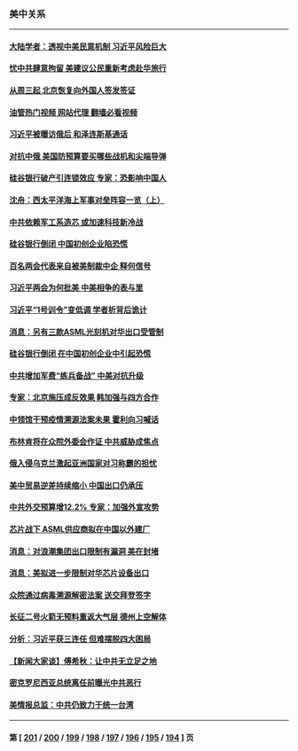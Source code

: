 ### 美中关系
---
#### [大陆学者：透视中美民意机制 习近平风险巨大](../../pages/nf1412576/n13949648.md?03140845) 
#### [忧中共肆意拘留 美建议公民重新考虑赴华旅行](../../pages/nf1412576/n13949646.md?03140845) 
#### [从周三起 北京恢复向外国人签发签证](../../pages/nf1412576/n13949649.md?03140845) 
#### [油管热门视频 网站代理 翻墙必看视频](http://138.2.39.72:81/youtube.html?epic-marker?03140845)
#### [习近平被曝访俄后 和泽连斯基通话](../../pages/nf1412576/n13949628.md?03140845) 
#### [对抗中俄 美国防预算要买哪些战机和尖端导弹](../../pages/nf1412576/n13949620.md?03140845) 
#### [硅谷银行破产引连锁效应 专家：恐影响中国人](../../pages/nf1412576/n13949071.md?03140845) 
#### [沈舟：西太平洋海上军事对垒阵容一览（上）](../../pages/nf1412576/n13948876.md?03140845) 
#### [中共依赖军工系造芯 或加速科技新冷战](../../pages/nf1412576/n13948479.md?03140845) 
#### [硅谷银行倒闭 中国初创企业陷恐慌](../../pages/nf1412576/n13948671.md?03140845) 
#### [百名两会代表来自被美制裁中企 释何信号](../../pages/nf1412576/n13948306.md?03140845) 
#### [习近平两会为何批美 中美相争的表与里](../../pages/nf1412576/n13947734.md?03140845) 
#### [习近平“1号训令”变低调 学者析背后诡计](../../pages/nf1412576/n13947527.md?03140845) 
#### [消息：另有三款ASML光刻机对华出口受管制](../../pages/nf1412576/n13948123.md?03140845) 
#### [硅谷银行倒闭 在中国初创企业中引起恐慌](../../pages/nf1412576/n13948100.md?03140845) 
#### [中共增加军费“练兵备战” 中美对抗升级](../../pages/nf1412576/n13948101.md?03140845) 
#### [专家：北京施压成反效果 韩加强与四方合作](../../pages/nf1412576/n13947914.md?03140845) 
#### [中领馆干预疫情溯源法案未果 霍利向习喊话](../../pages/nf1412576/n13947745.md?03140845) 
#### [布林肯将在众院外委会作证 中共威胁成焦点](../../pages/nf1412576/n13947681.md?03140845) 
#### [俄入侵乌克兰激起亚洲国家对习称霸的担忧](../../pages/nf1412576/n13947585.md?03140845) 
#### [美中贸易逆差持续缩小 中国出口仍承压](../../pages/nf1412576/n13947555.md?03140845) 
#### [中共外交预算增12.2% 专家：加强外宣攻势](../../pages/nf1412576/n13947246.md?03140845) 
#### [芯片战下 ASML供应商拟在中国以外建厂](../../pages/nf1412576/n13947561.md?03140845) 
#### [消息：对浪潮集团出口限制有漏洞 美在封堵](../../pages/nf1412576/n13947568.md?03140845) 
#### [消息：美拟进一步限制对华芯片设备出口](../../pages/nf1412576/n13947554.md?03140845) 
#### [众院通过病毒溯源解密法案 送交拜登签字](../../pages/nf1412576/n13947528.md?03140845) 
#### [长征二号火箭无预料重返大气层 德州上空解体](../../pages/nf1412576/n13947513.md?03140845) 
#### [分析：习近平获三连任 但难摆脱四大困局](../../pages/nf1412576/n13947496.md?03140845) 
#### [【新闻大家谈】傅希秋：让中共无立足之地](../../pages/nf1412576/n13947464.md?03140845) 
#### [密克罗尼西亚总统离任前曝光中共恶行](../../pages/nf1412576/n13947276.md?03140845) 
#### [美情报总监：中共仍致力于统一台湾](../../pages/nf1412576/n13947068.md?03140845) 

---
#### 第 [ [201](./201.md?03140845) / [200](./200.md?03140845) / [199](./199.md?03140845) / [198](./198.md?03140845) / [197](./197.md?03140845) / [196](./196.md?03140845) / [195](./195.md?03140845) / [194](./194.md?03140845) ] 页
